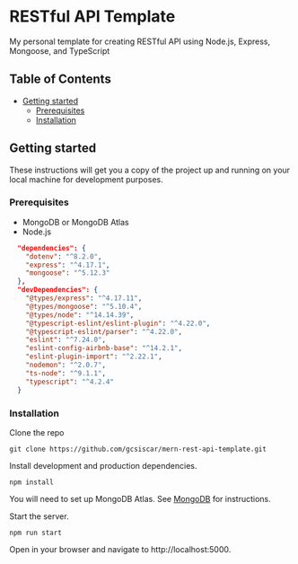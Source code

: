 # RESTful API Template

My personal template for creating RESTful API using Node.js, Express, Mongoose, and TypeScript

## Table of Contents

- [Getting started](#getting-started)
  - [Prerequisites](#prerequisites)
  - [Installation](#installation)

## Getting started

These instructions will get you a copy of the project up and running on your local machine for development purposes.

### Prerequisites

- MongoDB or MongoDB Atlas
- Node.js

```json
  "dependencies": {
    "dotenv": "^8.2.0",
    "express": "^4.17.1",
    "mongoose": "^5.12.3"
  },
  "devDependencies": {
    "@types/express": "^4.17.11",
    "@types/mongoose": "^5.10.4",
    "@types/node": "^14.14.39",
    "@typescript-eslint/eslint-plugin": "^4.22.0",
    "@typescript-eslint/parser": "^4.22.0",
    "eslint": "^7.24.0",
    "eslint-config-airbnb-base": "^14.2.1",
    "eslint-plugin-import": "^2.22.1",
    "nodemon": "^2.0.7",
    "ts-node": "^9.1.1",
    "typescript": "^4.2.4"
  }
```

### Installation

Clone the repo

```
git clone https://github.com/gcsiscar/mern-rest-api-template.git
```

Install development and production dependencies.

```
npm install
```

You will need to set up MongoDB Atlas. See [MongoDB](https://docs.mongodb.com/cloud/) for instructions.

Start the server.

```
npm run start
```

Open in your browser and navigate to http://localhost:5000.
